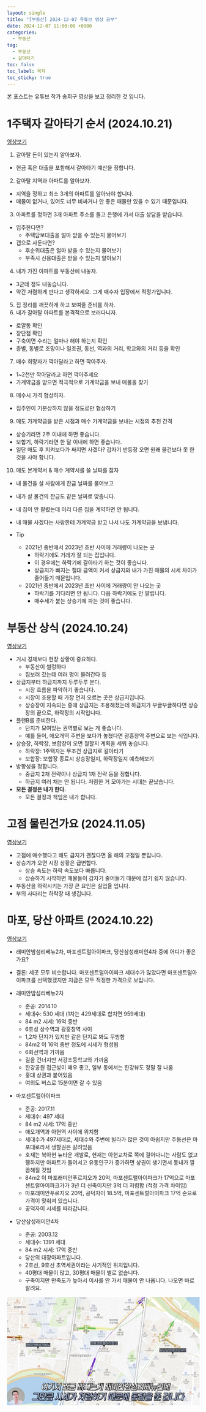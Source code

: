```yaml
---
layout: single
title: "[부동산] 2024-12-07 유튜브 영상 공부"
date: 2024-12-07 11:00:00 +0900
categories: 
  - 부동산
tag: 
  - 부동산
  - 갈아타기
toc: false
toc_label: 목차
toc_sticky: true
---
```


본 포스트는 유튜브 작가 송희구 영상을 보고 정리한 것 입니다.

# 1주택자 갈아타기 순서 (2024.10.21)

[영상보기](https://youtu.be/b7FVrf8ZJM4?si=LuT9gmbltmmTalOR)

1. 갈아탈 돈이 있는지 알아보자.
  * 현금 혹은 대출을 포함해서 갈아타기 예산을 정합니다.
2. 갈아탈 지역과 아파트를 알아보자.
  * 지역을 정하고 최소 3개의 아파트를 알아놔야 합니다.
  * 매물이 없거나, 있어도 너무 비싸거나 안 좋은 매물만 있을 수 있기 때문입니다.
3. 아파트를 정하면 3개 아파트 주소를 들고 은행에 가서 대출 상담을 받습니다.
  * 입주한다면?
    * 주택담보대출을 얼마 받을 수 있는지 물어보기
  * 갭으로 사둔다면?
    * 후순위대출은 얼마 받을 수 있는지 물어보기
    * 부족시 신용대출은 받을 수 있는지 알아보기
4. 내가 가진 아파트를 부동산에 내놓자.
  * 3군데 정도 내놓습니다.
  * 약간 저렴하게 판다고 생각하세요. 그게 매수자 입장에서 적정가입니다.
5. 집 정리를 깨끗하게 하고 보여줄 준비를 하자.
6. 내가 갈아탈 아파트를 본격적으로 보러다니자.
  * 로얄동 확인
  * 장단점 확인
  * 구축이면 수리는 얼마나 해야 하는지 확인
  * 층별, 동별로 조망이나 일조권, 동선, 역과의 거리, 학교와의 거리 등을 확인
7. 매수 희망자가 깍아달라고 하면 깍아주자.
  * 1~2천만 깍아달라고 하면 깍아주세요
  * 가계약금을 받으면 적극적으로 가계약금을 보내 매물을 찾기
8. 매수시 가격 협상하자.
  * 집주인이 기분상하지 않을 정도로만 협상하기
9. 매도 가계약금을 받은 시점과 매수 가계약금을 보내는 시점의 추천 간격
  * 상승기라면 2주 이내에 하면 좋습니다.
  * 보합기, 하락기라면 한 달 이내에 하면 좋습니다.
  * 일단 매도 후 지켜보다가 싸지면 사겠다? 갑자기 반등장 오면 원래 물건보다 못 한 것을 사야 합니다.
10. 매도 본계약서 & 매수 계약서를 쓸 날짜를 잡자
  * 내 물건을 살 사람에게 잔금 날짜를 물어보고
  * 내가 살 물건의 잔금도 같은 날짜로 맞춥니다.
  * 내 집이 안 팔렸는데 미리 다른 집을 계약하면 안 됩니다.
  * 내 매물 사겠다는 사람한테 가계약금 받고 나서 나도 가계약금을 보냅니다.

* Tip
  * 2021년 중반에서 2023년 초반 사이에 거래량이 나오는 곳
    * 하락기에도 거래가 잘 되는 집입니다.
    * 이 경우에는 하락기에 갈아타기 하는 것이 좋습니다.
    * 상급지가 빠지는 절대 금액이 커서 상급지와 내가 가진 매물의 시세 차이가 줄어들기 때문입니다.
  * 2021년 중반에서 2023년 초반 사이에 거래량이 안 나오는 곳
    * 하락기를 기다리면 안 됩니다. 다음 하락기에도 안 팔립니다.
    * 매수세가 붙는 상승기에 파는 것이 좋습니다.

# 부동산 상식 (2024.10.24)

[영상보기](https://youtu.be/FRooAIZT2dM?si=Dkih5aB-Y6cLzsxz)

* 거시 경제보다 현장 상황이 중요하다.
  * 부동산이 썰렁하다
  * 집보러 갔는데 여러 명이 몰려간다 등
* 상급지부터 하급지까지 두루두루 본다.
  * 시장 흐름을 파악하기 좋습니다.
  * 시장이 조용할 때 가장 먼저 오르는 곳은 상급지입니다.
  * 상승장이 지속되는 중에 상급지는 조용해졌는데 하급지가 부글부글하다면 상승장의 끝으로, 하락장의 시작입니다.
* 플랜B를 준비한다.
  * 단지가 모여있는 권역별로 보는 게 좋습니다.
  * 예를 들어, 애오개역 주변을 보다가 놓쳤다면 광흥창역 주변으로 보는 식입니다.
* 상승장, 하락장, 보합장이 오면 뭘할지 계획을 세워 놓습니다.
  * 하락장: 1주택자는 무조건 상급지로 갈아타기
  * 보합장: 보합장 종료시 상승장일지, 하락장일지 예측해보기
* 방향성을 정합니다.
  * 중급지 2채 전략이나 상급지 1채 전략 등을 정합니다.
  * 하급지 여러 채는 안 됩니다. 저렴한 거 모아가는 시대는 끝났습니다.
* **모든 결정은 내가 한다.**
  * 모든 결정과 책임은 내가 합니다.

# 고점 물린건가요 (2024.11.05)

[영상보기](https://youtu.be/YaC1c9jhCfY?si=h3lZ1A0jf5XHgtNT)

* 고점에 매수했다고 해도 급지가 괜찮다면 올 해의 고점일 뿐입니다.
* 상승기가 오면 시장 상황은 급변합다.
  * 상승 속도는 하락 속도보다 빠릅니다.
  * 상승하기 시작하면 매물들이 갑자기 줄어들기 때문에 잡기 쉽지 않습니다.
* 부동산을 하락시키는 가장 큰 요인은 실업율 입니다.
* 부의 사다리는 하락장 때 생깁니다.

# 마포, 당산 아파트 (2024.10.22)

[영상보기](https://youtu.be/1vToE0ksLQQ?si=tcBFG4Q6Fl55naSF)

* 래미안밤섬리베뉴2차, 마포센트럴아이파크, 당산삼성래미안4차 중에 어디가 좋은가요?

* 결론: 세곳 모두 비슷합니다. 마포센트럴아이파크 세대수가 많았다면 마포센트럴아이파크를 선택했겠지만 지금은 모두 적정한 가격으로 보입니다.

* 래미안밤섬리베뉴2차
  * 준공: 2014.10
  * 세대수: 530 세대 (1차는 429세대로 합치면 959세대)
  * 84 m2 시세: 16억 중반
  * 6호성 상수역과 광흥창역 사이
  * 1,2차 단지가 있지만 같은 단지로 봐도 무방함
  * 84m2 이 16억 중반 정도에 시세가 형성됨
  * 6회선역과 가까움
  * 길을 건너지만 서강초등학교와 가까움
  * 한강공원 접근성이 매우 좋고, 일부 동에서는 한강뷰도 정말 잘 나옴
  * 홍대 상권과 붙어있음
  * 여의도 버스로 15분이면 갈 수 있음
* 마포센트럴아이파크
  * 준공: 2017.11
  * 세대수: 497 세대
  * 84 m2 시세: 17억 중반
  * 애오개역과 아현역 사이에 위치함
  * 세대수가 497세대로, 세대수와 주변에 빌라가 많은 것이 아쉽지만 주동선은 마포대로라서 생할권은 갈려있음
  * 호재는 북아현 뉴타운 개발로, 현재는 아현교차로 쪽에 걸어다니는 사람도 없고 휑하지만 아파트가 들어서고 유동인구가 증가하면 상권이 생기면서 동내가 깔끔해질 것임
  * 84m2 이 마포래미안푸르지오가 20억, 마포센트럴아이파크가 17억으로 마포센트럴아이파크가가 3년 더 신축이지만 3억 더 저렴함 (적정 가격 차이임)
  * 마포래미안푸르지오 20억, 공덕자이 18.5억, 마포센트럴아이파크 17억 순으로 가격이 맞춰져 있습니다.
  * 공덕자이 시세를 따라갑니다.
* 당산삼성래미안4차
  * 준공: 2003.12
  * 세대수: 1391 세대
  * 84 m2 시세: 17억 중반
  * 당산의 대장아파트입니다.
  * 2호선, 9호선 초역세권이라는 사기적인 위치입니다.
  * 40평대 매물이 많고, 30평대 매물이 별로 없습니다.
  * 구축이지만 만족도가 높아서 이사를 안 가서 매물이 안 나옵니다. 나오면 바로 팔려요.

![지도](/assets/images/post/realestate/2024-12-07-songheegoo/dangsan.png)